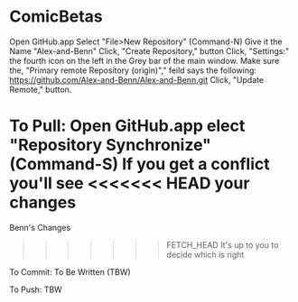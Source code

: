 ComicBetas
=============
Open GitHub.app
Select "File>New Repository" (Command-N)
Give it the Name "Alex-and-Benn"
Click, "Create Repository," button
Click, "Settings:" the fourth icon on the left in the Grey bar of the main window.
Make sure the, "Primary remote Repository (origin)"," feild says the following:
    https://github.com/Alex-and-Benn/Alex-and-Benn.git
Click, "Update Remote," button.

To Pull:
Open GitHub.app
elect "Repository Synchronize" (Command-S)
If you get a conflict you'll see 
<<<<<<< HEAD 
your changes
=======
Benn's Changes
>>>>>>> FETCH_HEAD
It's up to you to decide which is right

To Commit:
To Be Written (TBW)

To Push:
TBW
